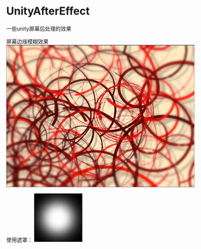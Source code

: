 # UnityAfterEffect
一些unity屏幕后处理的效果

屏幕边缘模糊效果
![image](https://github.com/AlayaElla/UnityAfterEffect/blob/master/Image/2.png)

使用遮罩：
![image](https://github.com/AlayaElla/UnityAfterEffect/blob/master/Assets/BlurShape/mask1.png)
